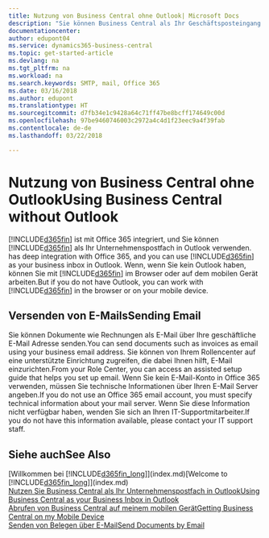 ```yaml
---
title: Nutzung von Business Central ohne Outlook| Microsoft Docs
description: "Sie können Business Central als Ihr Geschäftsposteingang in Outlook verwenden, da es mit Office 365 integriert ist. Sie können aber auch ohne Outlook in einem Browser oder auf dem mobilen Gerät arbeiten."
documentationcenter: 
author: edupont04
ms.service: dynamics365-business-central
ms.topic: get-started-article
ms.devlang: na
ms.tgt_pltfrm: na
ms.workload: na
ms.search.keywords: SMTP, mail, Office 365
ms.date: 03/16/2018
ms.author: edupont
ms.translationtype: HT
ms.sourcegitcommit: d7fb34e1c9428a64c71ff47be8bcff174649c00d
ms.openlocfilehash: 97be9460746003c2972a4c4d1f23eec9a4f39fab
ms.contentlocale: de-de
ms.lasthandoff: 03/22/2018

---
```

# <a name="using-business-central-without-outlook"></a><span data-ttu-id="a9233-103">Nutzung von Business Central ohne Outlook</span><span class="sxs-lookup"><span data-stu-id="a9233-103">Using Business Central without Outlook</span></span>
[!INCLUDE[d365fin](includes/d365fin_md.md)]<span data-ttu-id="a9233-104"> ist mit Office 365 integriert, und Sie können [!INCLUDE[d365fin](includes/d365fin_md.md)] als Ihr Unternehmenspostfach in Outlook verwenden.</span><span class="sxs-lookup"><span data-stu-id="a9233-104"> has deep integration with Office 365, and you can use [!INCLUDE[d365fin](includes/d365fin_md.md)] as your business inbox in Outlook.</span></span> <span data-ttu-id="a9233-105">Wenn, wenn Sie kein Outlook haben, können Sie mit [!INCLUDE[d365fin](includes/d365fin_md.md)] im Browser oder auf dem mobilen Gerät arbeiten.</span><span class="sxs-lookup"><span data-stu-id="a9233-105">But if you do not have Outlook, you can work with [!INCLUDE[d365fin](includes/d365fin_md.md)] in the browser or on your mobile device.</span></span>  

## <a name="sending-email"></a><span data-ttu-id="a9233-106">Versenden von E-Mails</span><span class="sxs-lookup"><span data-stu-id="a9233-106">Sending Email</span></span>
<span data-ttu-id="a9233-107">Sie können Dokumente wie Rechnungen als E-Mail über Ihre geschäftliche E-Mail Adresse senden.</span><span class="sxs-lookup"><span data-stu-id="a9233-107">You can send documents such as invoices as email using your business email address.</span></span> <span data-ttu-id="a9233-108">Sie können von Ihrem Rollencenter auf eine unterstützte Einrichtung zugreifen, die dabei Ihnen hilft, E-Mail einzurichten.</span><span class="sxs-lookup"><span data-stu-id="a9233-108">From your Role Center, you can access an assisted setup guide that helps you set up email.</span></span> <span data-ttu-id="a9233-109">Wenn Sie kein E-Mail-Konto in Office 365 verwenden, müssen Sie technische Informationen über Ihren E-Mail Server angeben.</span><span class="sxs-lookup"><span data-stu-id="a9233-109">If you do not use an Office 365 email account, you must specify technical information about your mail server.</span></span> <span data-ttu-id="a9233-110">Wenn Sie diese Information nicht verfügbar haben, wenden Sie sich an Ihren IT-Supportmitarbeiter.</span><span class="sxs-lookup"><span data-stu-id="a9233-110">If you do not have this information available, please contact your IT support staff.</span></span>  


## <a name="see-also"></a><span data-ttu-id="a9233-111">Siehe auch</span><span class="sxs-lookup"><span data-stu-id="a9233-111">See Also</span></span>
<span data-ttu-id="a9233-112">[Willkommen bei [!INCLUDE[d365fin_long](includes/d365fin_long_md.md)]](index.md)</span><span class="sxs-lookup"><span data-stu-id="a9233-112">[Welcome to [!INCLUDE[d365fin_long](includes/d365fin_long_md.md)]](index.md)</span></span>  
[<span data-ttu-id="a9233-113">Nutzen Sie Business Central als Ihr Unternehmenspostfach in Outlook</span><span class="sxs-lookup"><span data-stu-id="a9233-113">Using Business Central as your Business Inbox in Outlook</span></span>](admin-outlook.md)  
[<span data-ttu-id="a9233-114">Abrufen von Business Central auf meinem mobilen Gerät</span><span class="sxs-lookup"><span data-stu-id="a9233-114">Getting Business Central on my Mobile Device</span></span>](install-mobile-app.md)  
[<span data-ttu-id="a9233-115">Senden von Belegen über E-Mail</span><span class="sxs-lookup"><span data-stu-id="a9233-115">Send Documents by Email</span></span>](ui-how-send-documents-email.md)


